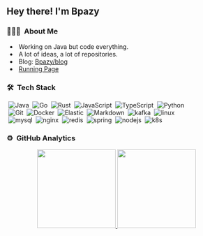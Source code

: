 <h2>Hey there! I'm Bpazy</h2>

### 👨🏻‍💻 &nbsp;About Me

* &nbsp;Working on Java but code everything.
* &nbsp;A lot of ideas, a lot of repositories.
* &nbsp;Blog: [Bpazy/blog](https://github.com/Bpazy/blog)
* &nbsp;[Running Page](https://running.ziyuan360.host)

### 🛠 &nbsp;Tech Stack

&nbsp;![Java](https://img.shields.io/badge/-Java-05122A?style=flat&logo=Java&logoColor=FFA518)&nbsp;
![Go](https://img.shields.io/badge/-Go-05122A?style=flat&logo=Go)&nbsp;
![Rust](https://img.shields.io/badge/-Rust-05122A?style=flat&logo=Rust)&nbsp;
![JavaScript](https://img.shields.io/badge/-JavaScript-05122A?style=flat&logo=javascript)&nbsp;
![TypeScript](https://img.shields.io/badge/-TypeScript-05122A?style=flat&logo=typescript)&nbsp;
![Python](https://img.shields.io/badge/-Python-05122A?style=flat&logo=python)&nbsp;\
&nbsp;![Git](https://img.shields.io/badge/-Git-05122A?style=flat&logo=git)&nbsp;
![Docker](https://img.shields.io/badge/-Docker-05122A?style=flat&logo=Docker)&nbsp;
![Elastic](https://img.shields.io/badge/-Elastic-05122A?style=flat&logo=Elastic)&nbsp;
![Markdown](https://img.shields.io/badge/-Markdown-05122A?style=flat&logo=markdown)&nbsp;
![kafka](https://img.shields.io/badge/-kafka-05122A?style=flat&logo=apachekafka)&nbsp;
![linux](https://img.shields.io/badge/-linux-05122A?style=flat&logo=linux)&nbsp;\
&nbsp;![mysql](https://img.shields.io/badge/-mysql-05122A?style=flat&logo=mysql)&nbsp;
![nginx](https://img.shields.io/badge/-nginx-05122A?style=flat&logo=nginx)&nbsp;
![redis](https://img.shields.io/badge/-redis-05122A?style=flat&logo=redis)&nbsp;
![spring](https://img.shields.io/badge/-spring-05122A?style=flat&logo=spring)&nbsp;
![nodejs](https://img.shields.io/badge/-node.js-05122A?style=flat&logo=nodedotjs)&nbsp;
![k8s](https://img.shields.io/badge/-kubernetes-05122A?style=flat&logo=kubernetes)&nbsp;

### ⚙️ &nbsp;GitHub Analytics
<p align="center">
<a href="https://github.com/Bpazy">
  <img height="180em" src="https://github-readme-stats.vercel.app/api?username=Bpazy&show_icons=true&include_all_commits=true&count_private=true"/>
  <img height="180em" src="https://github-readme-stats.vercel.app/api/top-langs/?username=Bpazy&layout=compact&langs_count=6&hide=css"/>
</p>
